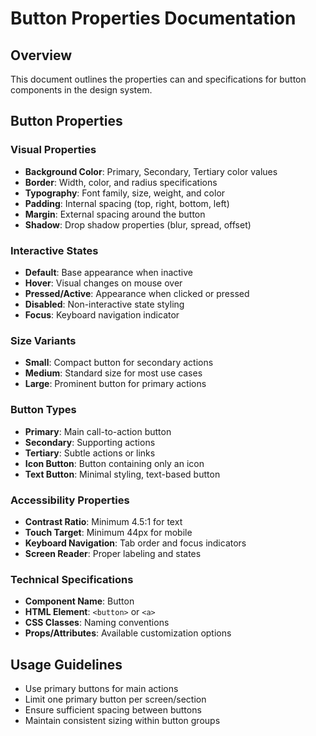# Button Properties Documentation

## Overview
This document outlines the properties can and specifications for button components in the design system.

## Button Properties

### Visual Properties
- **Background Color**: Primary, Secondary, Tertiary color values
- **Border**: Width, color, and radius specifications
- **Typography**: Font family, size, weight, and color
- **Padding**: Internal spacing (top, right, bottom, left)
- **Margin**: External spacing around the button
- **Shadow**: Drop shadow properties (blur, spread, offset)

### Interactive States
- **Default**: Base appearance when inactive
- **Hover**: Visual changes on mouse over
- **Pressed/Active**: Appearance when clicked or pressed
- **Disabled**: Non-interactive state styling
- **Focus**: Keyboard navigation indicator

### Size Variants
- **Small**: Compact button for secondary actions
- **Medium**: Standard size for most use cases
- **Large**: Prominent button for primary actions

### Button Types
- **Primary**: Main call-to-action button
- **Secondary**: Supporting actions
- **Tertiary**: Subtle actions or links
- **Icon Button**: Button containing only an icon
- **Text Button**: Minimal styling, text-based button

### Accessibility Properties
- **Contrast Ratio**: Minimum 4.5:1 for text
- **Touch Target**: Minimum 44px for mobile
- **Keyboard Navigation**: Tab order and focus indicators
- **Screen Reader**: Proper labeling and states

### Technical Specifications
- **Component Name**: Button
- **HTML Element**: `<button>` or `<a>`
- **CSS Classes**: Naming conventions
- **Props/Attributes**: Available customization options

## Usage Guidelines
- Use primary buttons for main actions
- Limit one primary button per screen/section
- Ensure sufficient spacing between buttons
- Maintain consistent sizing within button groups
